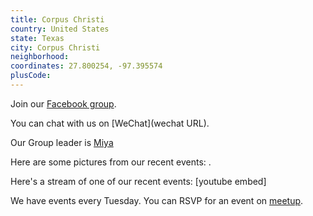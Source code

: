 ```yaml
---
title: Corpus Christi
country: United States
state: Texas
city: Corpus Christi
neighborhood: 
coordinates: 27.800254, -97.395574
plusCode:
---
```

Join our [Facebook group](https://www.facebook.com/groups/free.code.camp.corpus.christi).

You can chat with us on [WeChat](wechat URL).

Our Group leader is [Miya](freecodecamp.org/miya)

Here are some pictures from our recent events:
![]().

Here's a stream of one of our recent events:
[youtube embed]

We have events every Tuesday. You can RSVP for an event on [meetup](meetupurl).
